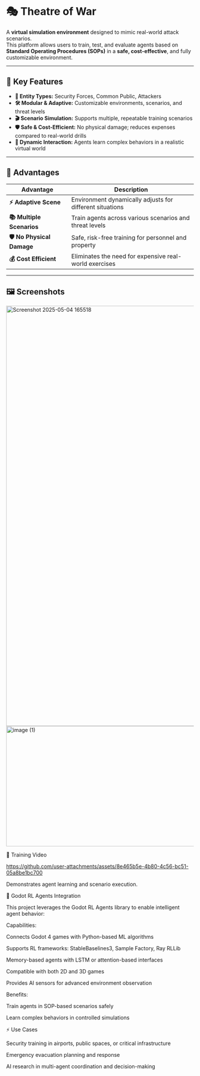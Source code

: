 # 🎭 Theatre of War

A **virtual simulation environment** designed to mimic real-world attack scenarios.  
This platform allows users to train, test, and evaluate agents based on **Standard Operating Procedures (SOPs)** in a **safe, cost-effective**, and fully customizable environment.

---

## 🌟 Key Features

- **👥 Entity Types:** Security Forces, Common Public, Attackers  
- **🛠️ Modular & Adaptive:** Customizable environments, scenarios, and threat levels  
- **🎬 Scenario Simulation:** Supports multiple, repeatable training scenarios  
- **🛡️ Safe & Cost-Efficient:** No physical damage; reduces expenses compared to real-world drills  
- **🤖 Dynamic Interaction:** Agents learn complex behaviors in a realistic virtual world  

---

## 🎯 Advantages

| Advantage | Description |
|-----------|-------------|
| **⚡ Adaptive Scene** | Environment dynamically adjusts for different situations |
| **📚 Multiple Scenarios** | Train agents across various scenarios and threat levels |
| **🛡️ No Physical Damage** | Safe, risk-free training for personnel and property |
| **💰 Cost Efficient** | Eliminates the need for expensive real-world exercises |

---

## 🖼 Screenshots


<img width="1920" height="1128" alt="Screenshot 2025-05-04 165518" src="https://github.com/user-attachments/assets/0ae25fd3-7c60-43a6-b181-a1e2c7f81fe7" />


<img width="574" height="323" alt="image (1)" src="https://github.com/user-attachments/assets/9604552e-cfd6-4d22-b7ee-41dded2f4350" />


🎥 Training Video



https://github.com/user-attachments/assets/8e465b5e-4b80-4c56-bc51-05a8be1bc700


Demonstrates agent learning and scenario execution.

🤖 Godot RL Agents Integration

This project leverages the Godot RL Agents
 library to enable intelligent agent behavior:

Capabilities:

Connects Godot 4 games with Python-based ML algorithms

Supports RL frameworks: StableBaselines3, Sample Factory, Ray RLLib

Memory-based agents with LSTM or attention-based interfaces

Compatible with both 2D and 3D games

Provides AI sensors for advanced environment observation

Benefits:

Train agents in SOP-based scenarios safely

Learn complex behaviors in controlled simulations



⚡ Use Cases

Security training in airports, public spaces, or critical infrastructure

Emergency evacuation planning and response

AI research in multi-agent coordination and decision-making

